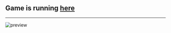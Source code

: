 ## Game is running [here](https://rohanrajgautam.github.io/react-tic.tac.toe/)

---

![preview](https://i.imgur.com/h611ySL.png)
